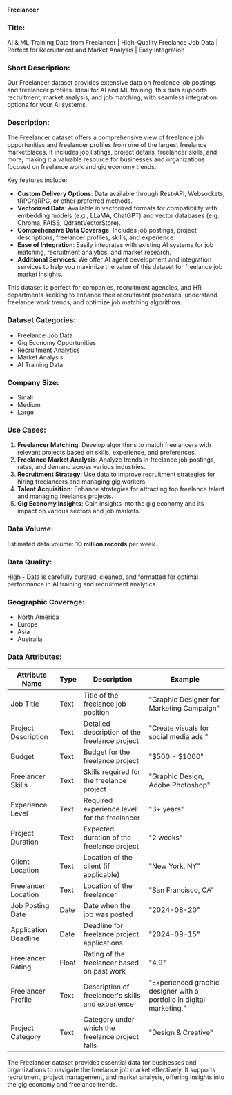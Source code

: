 #### Freelancer

### Title:
AI & ML Training Data from Freelancer | High-Quality Freelance Job Data | Perfect for Recruitment and Market Analysis | Easy Integration

### Short Description:
Our Freelancer dataset provides extensive data on freelance job postings and freelancer profiles. Ideal for AI and ML training, this data supports recruitment, market analysis, and job matching, with seamless integration options for your AI systems.

### Description:
The Freelancer dataset offers a comprehensive view of freelance job opportunities and freelancer profiles from one of the largest freelance marketplaces. It includes job listings, project details, freelancer skills, and more, making it a valuable resource for businesses and organizations focused on freelance work and gig economy trends.

Key features include:
- **Custom Delivery Options**: Data available through Rest-API, Websockets, tRPC/gRPC, or other preferred methods.
- **Vectorized Data**: Available in vectorized formats for compatibility with embedding models (e.g., LLaMA, ChatGPT) and vector databases (e.g., Chroma, FAISS, QdrantVectorStore).
- **Comprehensive Data Coverage**: Includes job postings, project descriptions, freelancer profiles, skills, and experience.
- **Ease of Integration**: Easily integrates with existing AI systems for job matching, recruitment analytics, and market research.
- **Additional Services**: We offer AI agent development and integration services to help you maximize the value of this dataset for freelance job market insights.

This dataset is perfect for companies, recruitment agencies, and HR departments seeking to enhance their recruitment processes, understand freelance work trends, and optimize job matching algorithms.

### Dataset Categories:
- Freelance Job Data
- Gig Economy Opportunities
- Recruitment Analytics
- Market Analysis
- AI Training Data

### Company Size:
- Small
- Medium
- Large

### Use Cases:
1. **Freelancer Matching**: Develop algorithms to match freelancers with relevant projects based on skills, experience, and preferences.
2. **Freelance Market Analysis**: Analyze trends in freelance job postings, rates, and demand across various industries.
3. **Recruitment Strategy**: Use data to improve recruitment strategies for hiring freelancers and managing gig workers.
4. **Talent Acquisition**: Enhance strategies for attracting top freelance talent and managing freelance projects.
5. **Gig Economy Insights**: Gain insights into the gig economy and its impact on various sectors and job markets.

### Data Volume:
Estimated data volume: **10 million records** per week.

### Data Quality:
High - Data is carefully curated, cleaned, and formatted for optimal performance in AI training and recruitment analytics.

### Geographic Coverage:
- North America
- Europe
- Asia
- Australia

### Data Attributes:

| Attribute Name          | Type    | Description                                         | Example                                      |
|-------------------------|---------|-----------------------------------------------------|----------------------------------------------|
| Job Title               | Text    | Title of the freelance job position                | "Graphic Designer for Marketing Campaign"    |
| Project Description     | Text    | Detailed description of the freelance project      | "Create visuals for social media ads."       |
| Budget                  | Text    | Budget for the freelance project                   | "$500 - $1000"                               |
| Freelancer Skills       | Text    | Skills required for the freelance project           | "Graphic Design, Adobe Photoshop"            |
| Experience Level        | Text    | Required experience level for the freelancer       | "3+ years"                                   |
| Project Duration        | Text    | Expected duration of the freelance project         | "2 weeks"                                    |
| Client Location         | Text    | Location of the client (if applicable)              | "New York, NY"                               |
| Freelancer Location     | Text    | Location of the freelancer                          | "San Francisco, CA"                          |
| Job Posting Date        | Date    | Date when the job was posted                       | "2024-08-20"                                 |
| Application Deadline    | Date    | Deadline for freelance project applications        | "2024-09-15"                                 |
| Freelancer Rating       | Float   | Rating of the freelancer based on past work         | "4.9"                                        |
| Freelancer Profile      | Text    | Description of freelancer's skills and experience   | "Experienced graphic designer with a portfolio in digital marketing." |
| Project Category        | Text    | Category under which the freelance project falls    | "Design & Creative"                          |

The Freelancer dataset provides essential data for businesses and organizations to navigate the freelance job market effectively. It supports recruitment, project management, and market analysis, offering insights into the gig economy and freelance trends.